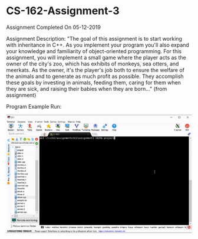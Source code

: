 # CS-162-Assignment-3
Assignment Completed On 05-12-2019

Assignment Description: "The goal of this assignment is to start working with inheritance in C++. As you implement your program you'll also expand your knowledge and familiarity of object-oriented programming.
For this assignment, you will implement a small game where the player acts as the owner of the city's zoo, which has exhibits of monkeys, sea otters, and meerkats. As the owner, it's the player's job both to ensure the welfare of the animals and to generate as much profit as possible. They accomplish these goals by investing in animals, feeding them, caring for them when they are sick, and raising their babies when they are born..." (from assignment)

Program Example Run:

![Program Example Run](https://github.com/ConnerFosterCS/CS-162-Assignment-3/blob/main/Example%20Run.gif)

